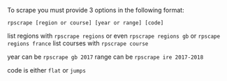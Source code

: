 To scrape you must provide 3 options in the following format:

`rpscrape [region or course] [year or range] [code]`

list regions with `rpscrape regions` or even `rpscrape regions gb` or `rpscape regions france`
list courses with `rpscrape course`

year can be `rpscrape gb 2017`
range can be `rpscrape ire 2017-2018`

code is either `flat` or `jumps`

